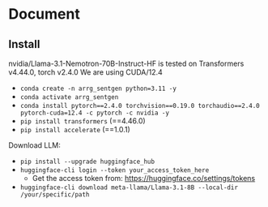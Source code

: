 # Document

## Install

nvidia/Llama-3.1-Nemotron-70B-Instruct-HF is tested on Transformers v4.44.0, torch v2.4.0
We are using CUDA/12.4

- `conda create -n arrg_sentgen python=3.11 -y`
- `conda activate arrg_sentgen`
- `conda install pytorch==2.4.0 torchvision==0.19.0 torchaudio==2.4.0 pytorch-cuda=12.4 -c pytorch -c nvidia -y`
- `pip install transformers` (==4.46.0)
- `pip install accelerate` (==1.0.1)

Download LLM:

- `pip install --upgrade huggingface_hub`
- `huggingface-cli login --token your_access_token_here`
    - Get the access token from: https://huggingface.co/settings/tokens
- `huggingface-cli download meta-llama/Llama-3.1-8B --local-dir /your/specific/path`
